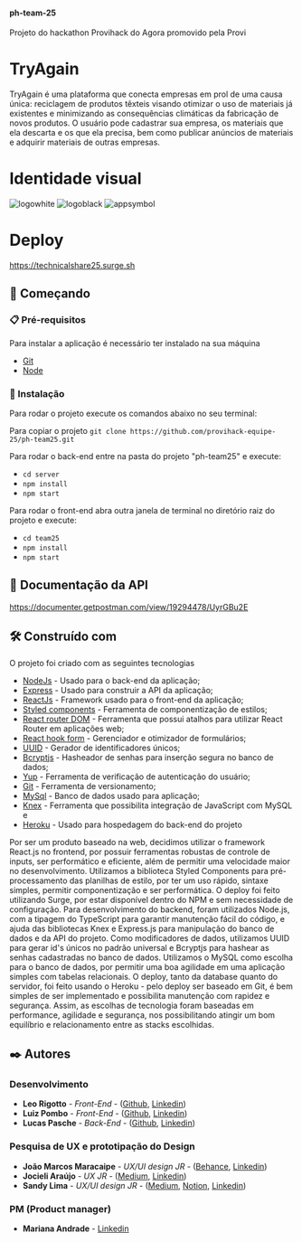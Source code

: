 #### ph-team-25

Projeto do hackathon Provihack do Agora promovido pela Provi

# TryAgain

TryAgain é uma plataforma que conecta empresas em prol de uma causa única: reciclagem de produtos têxteis visando otimizar o uso de materiais já existentes e minimizando as consequências climáticas da fabricação de novos produtos. 
O usuário pode cadastrar sua empresa, os materiais que ela descarta e os que ela precisa, bem como publicar anúncios de materiais e adquirir materiais de outras empresas.  

# Identidade visual

![logowhite](https://user-images.githubusercontent.com/90166189/166166449-0590aa1f-7f15-4877-8235-c81f9d54969c.png)
![logoblack](https://user-images.githubusercontent.com/90166189/166166487-b901d8b2-a015-4a20-8a2a-f0b5fae32190.png)
![appsymbol](https://user-images.githubusercontent.com/90166189/166166494-dd319357-e2f0-4b09-bca6-eeebed3a1481.png)


# Deploy

https://technicalshare25.surge.sh

## 🚀 Começando

### 📋 Pré-requisitos

Para instalar a aplicação é necessário ter instalado na sua máquina

* [Git](https://git-scm.com/)
* [Node](https://nodejs.org/en/)

### 🔧 Instalação

Para rodar o projeto execute os comandos abaixo no seu terminal:

Para copiar o projeto 
`git clone https://github.com/provihack-equipe-25/ph-team25.git`

Para rodar o back-end entre na pasta do projeto "ph-team25" e execute:

* `cd server`
* `npm install`
* `npm start`

Para rodar o front-end abra outra janela de terminal no diretório raiz do projeto e execute:

* `cd team25`
* `npm install`
* `npm start` 

## 📄 Documentação da API
https://documenter.getpostman.com/view/19294478/UyrGBu2E

## 🛠️ Construído com

O projeto foi criado com as seguintes tecnologias

* [NodeJs](https://nodejs.org/en/) - Usado para o back-end da aplicação;
* [Express](https://expressjs.com/) - Usado para construir a API da aplicação;
* [ReactJs](https://pt-br.reactjs.org) - Framework usado para o front-end da aplicação;
* [Styled components](https://styled-components.com/) - Ferramenta de componentização de estilos;
* [React router DOM](https://www.npmjs.com/package/react-router-dom) - Ferramenta que possui atalhos para utilizar React Router em aplicações web;
* [React hook form](https://react-hook-form.com/) - Gerenciador e otimizador de formulários;
* [UUID](https://www.npmjs.com/package/uuid) - Gerador de identificadores únicos;
* [Bcryptjs](https://www.npmjs.com/package/bcrypt) - Hasheador de senhas para inserção segura no banco de dados;
* [Yup](https://www.npmjs.com/package/yup) - Ferramenta de verificação de autenticação do usuário;
* [Git](https://git-scm.com/) - Ferramenta de versionamento;
* [MySql](https://www.mysql.com) - Banco de dados usado para aplicação;
* [Knex](http://knexjs.org/) - Ferramenta que possibilita integração de JavaScript com MySQL e
* [Heroku](https://www.heroku.com) - Usado para hospedagem do back-end do projeto

Por ser um produto baseado na web, decidimos utilizar o framework React.js no frontend, por possuir ferramentas robustas de controle de inputs, ser performático e eficiente, além de permitir uma velocidade maior no desenvolvimento. Utilizamos a biblioteca Styled Components para pré-processamento das planilhas de estilo, por ter um uso rápido, sintaxe simples, permitir componentização e ser performática. O deploy foi feito utilizando Surge, por estar disponível dentro do NPM e sem necessidade de configuração.
Para desenvolvimento do backend, foram utilizados Node.js, com a tipagem do TypeScript para garantir manutenção fácil do código, e ajuda das bibliotecas Knex e Express.js para manipulação do banco de dados e da API do projeto. Como modificadores de dados, utilizamos UUID para gerar id's únicos no padrão universal e Bcryptjs para hashear as senhas cadastradas no banco de dados. Utilizamos o MySQL como escolha para o banco de dados, por permitir uma boa agilidade em uma aplicação simples com tabelas relacionais. O deploy, tanto da database quanto do servidor, foi feito usando o Heroku - pelo deploy ser baseado em Git, é bem simples de ser implementado e possibilita manutenção com rapidez e segurança.
Assim, as escolhas de tecnologia foram baseadas em performance, agilidade e segurança, nos possibilitando atingir um bom equilíbrio e relacionamento entre as stacks escolhidas.
 
## ✒️ Autores

### Desenvolvimento
* **Leo Rigotto** - *Front-End* - ([Github](www.github.com/larrygotto), [Linkedin](https://www.linkedin.com/in/leorigotto/))
* **Luiz Pombo** - *Front-End* - ([Github](https://github.com/LuizPombo), [Linkedin](https://www.linkedin.com/in/luiz-pombo/))
* **Lucas Pasche** - *Back-End* - ([Github](https://github.com/llpasche), [Linkedin](https://www.linkedin.com/in/lucas-pasche/))

### Pesquisa de UX e prototipação do Design
* **João Marcos Maracaipe** - *UX/UI design JR* - ([Behance](behance.net/jmaracaipe), [Linkedin](https://www.linkedin.com/in/jmaracaipe/))
* **Jocieli Araújo** - *UX JR* - ([Medium](https://medium.com/@jocieli.arasilva/vigia-grana-aprimorando-a-gest%C3%A3o-financeira-pessoal-dc2f2c7c70c2), [Linkedin](https://www.linkedin.com/in/jocieli-ara%C3%BAjo-329a7628/))
* **Sandy Lima** - *UX/UI design JR* - ([Medium](https://medium.com/@sandylimas), [Notion](https://sandylima.notion.site/Bem-vind-a420320ee7c74abdaeb76e2019db9b2d), [Linkedin](https://www.linkedin.com/in/sandylima/))

### PM (Product manager)
* **Mariana Andrade** - [Linkedin](https://www.linkedin.com/in/marianaandraderj/)
